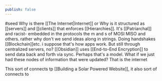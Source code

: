 ```yaml
---
publish: false
---
```

#seed 
Why is there [[The Internet|Internet]]
or Why is it structured as [[servers]] and [[clients]]
that enforces [[Hierarchies]]. It's [[Patriarchal]] and racist- embedded in the protocols the m and s of MOSI MISO and others. 
rather why don't we send ideas along in strings. Doing handshakes [[Blockchain]]etc. i suppose that's how apps work. But still through centralized servers, no? [[Obsidian]] uses [[End-to-End Encryption]] to send data back and forth via sync.  Perhaps that's a model. 
What if we just had these nodes of information that were updated? That is the internet

This sort of connects tp [[Building a Solar Powered Website]], it also sort of connects to 